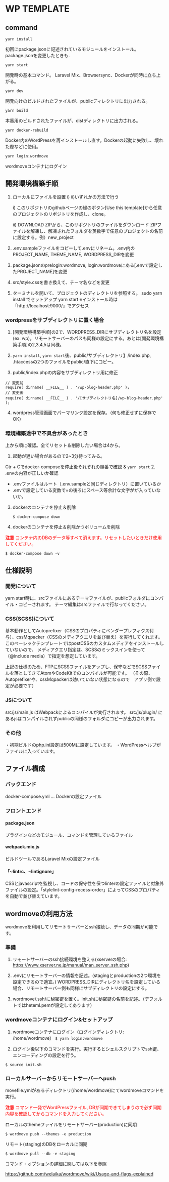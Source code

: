 # WP TEMPLATE

## command

```
yarn install
```
初回にpackage.jsonに記述されているモジュールをインストール。
package.jsonを変更したときも.

```
yarn start
```
開発時の基本コマンド。 Laravel Mix、Browsersync、Dockerが同時に立ち上がる。

```
yarn dev
```
開発向けのビルドされたファイルが、publicディレクトリに出力される。
```
yarn build
```
本番用のビルドされたファイルが、distディレクトリに出力される。
```
yarn docker-rebuild
```
Docker内のWordPressを再インストールし直す。Dockerの起動に失敗し、壊れた際などに使用。

```
yarn login:wordmove
```
wordmoveコンテナにログイン



## 開発環境構築手順
1.  ローカルにファイルを設置 i) ii)いずれかの方法で行う

	i) このリポジトリのgithubページの緑のボタン[Use this template]から任意のプロジェクトのリポジトリを作成し、clone。

	ii) DOWNLOAD ZIPから、このリポジトリのファイルをダウンロード
			ZIPファイルを解凍し、解凍されたフォルダを英数字で任意のプロジェクトの名前に設定する。例）new_project

2. .env.sampleファイルをコピーして.envにリネーム。.env内のPROJECT_NAME, THEME_NAME, WORDPRESS_DIRを変更

3. package.jsonのprelogin:wordmove, login:wordmoveにある[.envで設定したPROJECT_NAME]を変更

4. src/style.cssを書き換えて、テーマ名などを変更

5. ターミナルを開いて、プロジェクトのディレクトリを参照する。
sudo yarn install でセットアップ
yarn start ※インストール時は「http://localhost:9000/」でアクセス

### wordpressをサブディレクトリに置く場合
1. [開発環境構築手順]の2で、WORDPRESS_DIRにサブディレクトリ名を設定(ex: wp)。リモートサーバーのパスも同様の設定にする。あとは[開発環境構築手順]の2,3,4,5は同様。

2. `yarn install`, `yarn start`後、public/サブディレクトリ】/index.php, .htaccessの2つのファイルをpublic/直下にコピー。

3. public/index.phpの内容をサブディレクトリ用に修正
```
// 変更前
require( dirname( __FILE__ ) . '/wp-blog-header.php' );
// 変更後
require( dirname( __FILE__ ) . '/[サブディレクトリ名]/wp-blog-header.php' );
```

4. wordpress管理画面でパーマリンク設定を保存。（何も修正せずに保存でOK）

### 環境構築途中で不具合があったとき
上から順に確認。全てリセット＆削除したい場合は4から。
1. 起動が遅い場合があるので2~3分待ってみる。

Ctr + Cでdocker-composeを停止後それぞれの順番で確認 & `yarn start`
2. .envの内容が正しいか確認
- .envファイルはルート（.env.sampleと同じディレクトリ）に置いているか
- .envで設定している変数で=の後ろにスペース等余計な文字がが入っていないか。
3. dockerのコンテナを停止＆削除

	`$ docker-compose down`

4. dockerのコンテナを停止＆削除かつボリュームを削除

<span style="color: red;">**注意** コンテナ内のDBのデータ等すべて消えます。リセットしたいときだけ使用してください。</span>

`$ docker-compose down -v`

## 仕様説明
### 開発について
yarn start時に、srcファイルにあるテーマファイルが、publicフォルダにコンパイル・コピーされます。
テーマ編集はsrcファイルで行なってください。

### CSS(SCSS)について
基本動作としてAutoprefixer（CSSのプロパティにベンダープレフィクス付与）、cssMqpacker（CSSのメディアクエリを並び替え）を実行してくれます。
このベーシックテンプレートではpostCSSのカスタムメディアをインストールしていないので、
メディアクエリ指定は、SCSSのミックスインを使って（@include media）で指定を想定しています。

上記の仕様のため、FTPにSCSSファイルをアップし、保守などでSCSSファイルを落としてきてAtomやCodeKitでのコンパイルが可能です。
（その際、Autoprefixerや、cssMqpackerは効いていない状態になるので　アプリ側で設定が必要です）

### JSについて
src/js/main.js はWebpackによるコンパイルが実行されます。
src/js/plugin/ にあるjsはコンパイルされずpublicの同様のフォルダにコピーが出力されます。

### その他
・初期ビルドのphp.ini設定は500Mに設定しています。
・WordPressヘルプがファイルに入っています。

## ファイル構成

### バックエンド
docker-compose.yml … Dockerの設定ファイル

### フロントエンド
#### package.json
プラグインなどのモジュール、コマンドを管理しているファイル

#### webpack.mix.js
ビルドツールであるLaravel Mixの設定ファイル

#### 「~lintrc、~lintignore」
CSSとjavascriptを監視し、コードの保守性を保つlinterの設定ファイルと対象外ファイルの設定。「stylelint-config-recess-order」によってCSSのプロパティを自動で並び替えています。

## wordmoveの利用方法
wordmoveを利用してリモートサーバーとssh接続し、データの同期が可能です。

### 準備

1. リモートサーバーのssh接続環境を整える(xserverの場合: https://www.xserver.ne.jp/manual/man_server_ssh.php)

2. .envにリモートサーバーの情報を記述。(stagingとproductionの2つ環境を設定できるので適宜。) WORDPRESS_DIRにディレクトリ名を設定している場合、リモートサーバー側も同様にサブディレクトリの設定にする。

3. wordmove/.ssh/に秘密鍵を置く。init.shに秘密鍵の名前を記述。（デフォルトではheteml.pemが設定してあります）


### wordmoveコンテナにログイン&セットアップ

1. wordmoveコンテナにログイン（ログインディレクトリ: /home/wordmove）
`$ yarn login:wordmove`

2. ログイン後以下のコマンドを実行。実行するとシェルスクリプトでssh鍵、エンコーディングの設定を行う。

`$ source init.sh`


### ローカルサーバーからリモートサーバーへpush

 movefile.ymlがあるディレクトリ(/home/wordmove)にてwordmoveコマンドを実行。

<span style="color: red;">**注意** コマンド一発でWordPressファイル, DBが同期できてしまうので必ず同期内容を確認してからコマンドを入力してください。</span>

ローカルのthemeファイルをリモートサーバー(production)に同期
```
$ wordmove push --themes -e production
```

リモート(staging)のDBをローカルに同期

```
$ wordmove pull --db -e staging
```

コマンド・オプションの詳細に関しては以下を参照

https://github.com/welaika/wordmove/wiki/Usage-and-flags-explained
